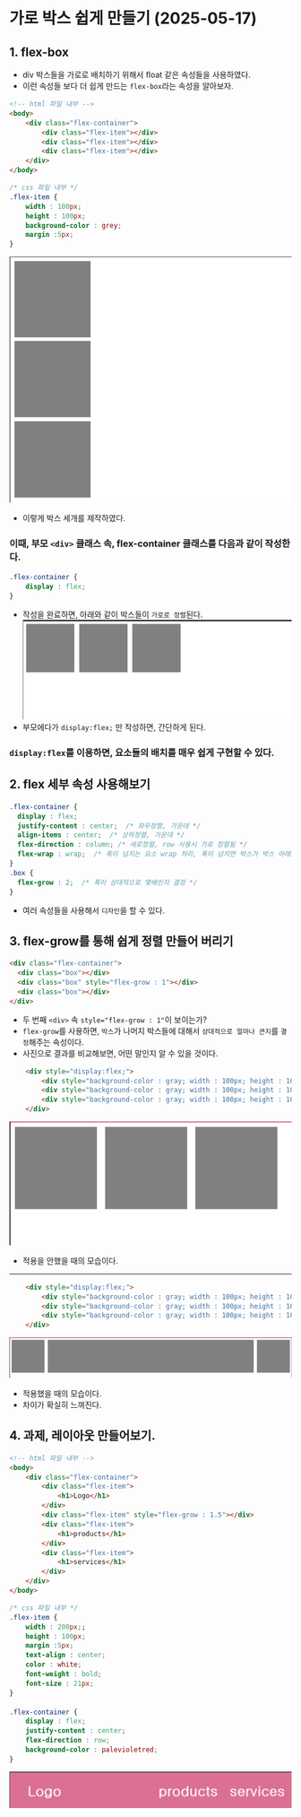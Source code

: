 # 가로 박스 쉽게 만들기 (2025-05-17)
## 1. flex-box
- div 박스들을 가로로 배치하기 위해서 float 같은 속성들을 사용하였다.
- 이런 속성들 보다 더 쉽게 만드는 `flex-box`라는 속성을 알아보자.
``` html
<!-- html 파일 내부 -->
<body>
    <div class="flex-container">
        <div class="flex-item"></div>
        <div class="flex-item"></div>
        <div class="flex-item"></div>
    </div>
</body>
```
``` css
/* css 파일 내부 */
.flex-item {
    width : 100px;
    height : 100px;
    background-color : grey;
    margin :5px;
}
```
![](./화면%20캡처%202025-05-17%20142950.png)
- 이렇게 박스 세개를 제작하였다.

### 이때, 부모 `<div>` 클래스 속, flex-container 클래스를 다음과 같이 작성한다.
``` css
.flex-container {
    display : flex;
}
```
- 작성을 완료하면, 아래와 같이 박스들이 `가로로 정렬`된다.
![](./가로정렬.png)
- 부모에다가 `display:flex;` 만 작성하면, 간단하게 된다.

### `display:flex`를 이용하면, 요소들의 배치를 매우 쉽게 구현할 수 있다.

## 2. flex 세부 속성 사용해보기
```css
.flex-container {
  display : flex;
  justify-content : center;  /* 좌우정렬, 가운데 */
  align-items : center;  /* 상하정렬, 가운데 */
  flex-direction : column; /* 세로정렬, row 사용시 가로 정렬됨 */
  flex-wrap : wrap;  /* 폭이 넘치는 요소 wrap 처리, 폭이 넘치면 박스가 박스 아래로 정리됨 */
}
.box {
  flex-grow : 2;  /* 폭이 상대적으로 몇배인지 결정 */
}
```
- 여러 속성들을 사용해서 `디자인`을 할 수 있다.

## 3. flex-grow를 통해 쉽게 정렬 만들어 버리기
``` html
<div class="flex-container">
  <div class="box"></div>
  <div class="box" style="flex-grow : 1"></div>
  <div class="box"></div>
</div>
```
- 두 번째 `<div>` 속 `style="flex-grow : 1"`이 보이는가?
- `flex-grow`를 사용하면, `박스`가 나머지 박스들에 대해서 `상대적으로 얼마나 큰지`를 `결정`해주는 속성이다.
- 사진으로 결과를 비교해보면, 어떤 말인지 알 수 있을 것이다.
``` html
    <div style="display:flex;">
        <div style="background-color : gray; width : 100px; height : 100px; margin : 5px;"></div>
        <div style="background-color : gray; width : 100px; height : 100px; margin : 5px;"></div>
        <div style="background-color : gray; width : 100px; height : 100px; margin : 5px"></div>
    </div>
```
![](./1.png)
- 적용을 안했을 때의 모습이다.
---
```html
    <div style="display:flex;">
        <div style="background-color : gray; width : 100px; height : 100px; margin : 5px;"></div>
        <div style="background-color : gray; width : 100px; height : 100px; margin : 5px; flex-grow:1;"></div>
        <div style="background-color : gray; width : 100px; height : 100px; margin : 5px"></div>
    </div>
```
![](./2.png)
- 적용했을 때의 모습이다.
- 차이가 확실히 느껴진다.

## 4. 과제, 레이아웃 만들어보기.
``` html
<!-- html 파일 내부 -->
<body>
    <div class="flex-container">
        <div class="flex-item">
            <h1>Logo</h1>
        </div>
        <div class="flex-item" style="flex-grow : 1.5"></div>
        <div class="flex-item">
            <h1>products</h1>
        </div>
        <div class="flex-item">
            <h1>services</h1>
        </div>
    </div>
</body>
```
``` css
/* css 파일 내부 */
.flex-item {
    width : 200px;;
    height : 100px;
    margin :5px;
    text-align : center;
    color : white;
    font-weight : bold;
    font-size : 21px;
}

.flex-container {
    display : flex;
    justify-content : center;
    flex-direction : row;
    background-color : palevioletred;
}
```
![](./3.png)

